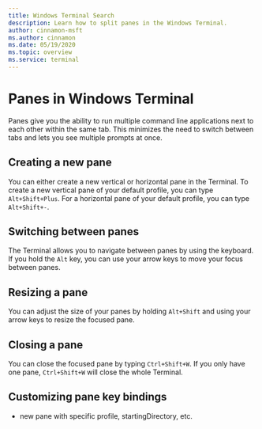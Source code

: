 ```yaml
---
title: Windows Terminal Search
description: Learn how to split panes in the Windows Terminal.
author: cinnamon-msft
ms.author: cinnamon
ms.date: 05/19/2020
ms.topic: overview
ms.service: terminal
---
```


# Panes in Windows Terminal

Panes give you the ability to run multiple command line applications next to each other within the same tab. This minimizes the need to switch between tabs and lets you see multiple prompts at once.

## Creating a new pane

You can either create a new vertical or horizontal pane in the Terminal. To create a new vertical pane of your default profile, you can type `Alt+Shift+Plus`. For a horizontal pane of your default profile, you can type `Alt+Shift+-`.

## Switching between panes

The Terminal allows you to navigate between panes by using the keyboard. If you hold the `Alt` key, you can use your arrow keys to move your focus between panes.

## Resizing a pane

You can adjust the size of your panes by holding `Alt+Shift` and using your arrow keys to resize the focused pane.

## Closing a pane

You can close the focused pane by typing `Ctrl+Shift+W`. If you only have one pane, `Ctrl+Shift+W` will close the whole Terminal.

## Customizing pane key bindings

- new pane with specific profile, startingDirectory, etc.
